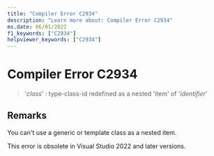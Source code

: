 ```yaml
---
title: "Compiler Error C2934"
description: "Learn more about: Compiler Error C2934"
ms.date: 06/01/2022
f1_keywords: ["C2934"]
helpviewer_keywords: ["C2934"]
---
```

# Compiler Error C2934

> '*class*' : type-class-id redefined as a nested 'item' of '*identifier*'

## Remarks

You can't use a generic or template class as a nested item.

This error is obsolete in Visual Studio 2022 and later versions.
